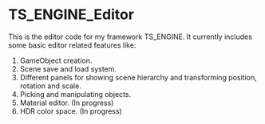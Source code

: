 # TS_ENGINE_Editor

This is the editor code for my framework TS_ENGINE.
It currently includes some basic editor related features like:
1. GameObject creation.
2. Scene save and load system.
3. Different panels for showing scene hierarchy and transforming position, rotation and scale.
4. Picking and manipulating objects.
5. Material editor. (In progress)
6. HDR color space. (In progress)
